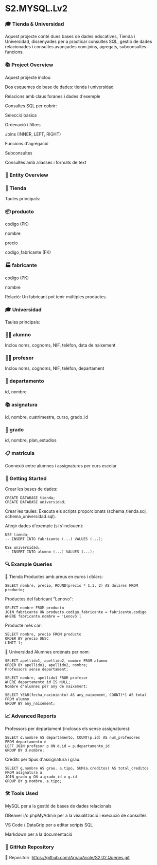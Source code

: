 # S2.MYSQL.Lv2

### 🎓 Tienda & Universidad
Aquest projecte conté dues bases de dades educatives, Tienda i Universidad, dissenyades per a practicar consultes SQL, gestió de dades relacionades i consultes avançades com joins, agregats, subconsultes i funcions.

### 📚 Project Overview
Aquest projecte inclou:

Dos esquemes de base de dades: tienda i universidad

Relacions amb claus foranes i dades d'exemple

Consultes SQL per cobrir:

Selecció bàsica

Ordenació i filtres

Joins (INNER, LEFT, RIGHT)

Funcions d'agregació

Subconsultes

Consultes amb aliasses i formats de text

### 🧱 Entity Overview
### 🏪 Tienda
Taules principals:

### 📦 producto
codigo (PK)

nombre

precio

codigo_fabricante (FK)

### 🏭 fabricante
codigo (PK)

nombre

Relació:
Un fabricant pot tenir múltiples productes.

### 🎓 Universidad
Taules principals:

### 👨‍🎓 alumno
Inclou noms, cognoms, NIF, telèfon, data de naixement

### 👨‍🏫 profesor
Inclou noms, cognoms, NIF, telèfon, departament

### 🏫 departamento
id, nombre

### 📚 asignatura
id, nombre, cuatrimestre, curso, grado_id

### 🧾 grado
id, nombre, plan_estudios

### 📋 matricula
Connexió entre alumnes i assignatures per curs escolar

### 🚀 Getting Started
Crear les bases de dades:

```
CREATE DATABASE tienda;
CREATE DATABASE universidad;
```

Crear les taules:
Executa els scripts proporcionats (schema_tienda.sql, schema_universidad.sql).

Afegir dades d'exemple (si s'inclouen):

```
USE tienda;
-- INSERT INTO fabricante (...) VALUES (...);

USE universidad;
-- INSERT INTO alumno (...) VALUES (...);
```

### 🔍 Example Queries
🔹 Tienda
Productes amb preus en euros i dòlars:

```
SELECT nombre, precio, ROUND(precio * 1.1, 2) AS dolares FROM producto;
```

Productes del fabricant "Lenovo":

```
SELECT nombre FROM producto 
JOIN fabricante ON producto.codigo_fabricante = fabricante.codigo 
WHERE fabricante.nombre = 'Lenovo';
```

Producte més car:

```
SELECT nombre, precio FROM producto 
ORDER BY precio DESC 
LIMIT 1;

```
🔹 Universidad
Alumnes ordenats per nom:

```
SELECT apellido1, apellido2, nombre FROM alumno 
ORDER BY apellido1, apellido2, nombre;
Professors sense departament:

SELECT nombre, apellido1 FROM profesor 
WHERE departamento_id IS NULL;
Nombre d'alumnes per any de naixement:

SELECT YEAR(fecha_nacimiento) AS any_naixement, COUNT(*) AS total 
FROM alumno 
GROUP BY any_naixement;
```

### 📈 Advanced Reports
Professors per departament (inclosos els sense assignatures):

```
SELECT d.nombre AS departamento, COUNT(p.id) AS num_profesores
FROM departamento d
LEFT JOIN profesor p ON d.id = p.departamento_id
GROUP BY d.nombre;
```

Crèdits per tipus d'assignatura i grau:

```
SELECT g.nombre AS grau, a.tipo, SUM(a.creditos) AS total_creditos
FROM asignatura a
JOIN grado g ON a.grado_id = g.id
GROUP BY g.nombre, a.tipo;
```

### 🛠️ Tools Used
MySQL per a la gestió de bases de dades relacionals

DBeaver i/o phpMyAdmin per a la visualització i execució de consultes

VS Code / DataGrip per a editar scripts SQL

Markdown per a la documentació

### 🔗 GitHub Repository
📂 Repositori: https://github.com/ArnauAsole/S2.02.Queries.git


